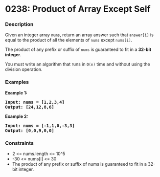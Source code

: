 # 0238: Product of Array Except Self

### Description
Given an integer array <code>nums</code>, return an array answer such that <code>answer[i]</code> is equal to the product of all the elements of <code>nums</code> except <code>nums[i]</code>.

The product of any prefix or suffix of <code>nums</code> is guaranteed to fit in a <b>32-bit integer</b>.

You must write an algorithm that runs in <code>O(n)</code> time and without using the division operation.

### Examples

<p><strong>Example 1:</strong></p>

<pre><strong>Input: nums = [1,2,3,4]</strong>
<strong>Output: [24,12,8,6]</strong>
</pre>

<p><strong>Example 2:</strong></p>

<pre><strong>Input: nums = [-1,1,0,-3,3]</strong>
<strong>Output: [0,0,9,0,0]</strong>
</pre>

### Constraints
<ul>
	<li>2 <= nums.length <= 10^5</li>
	<li>-30 <= nums[i] <= 30</li>
	<li>The product of any prefix or suffix of nums is guaranteed to fit in a 32-bit integer.</li>
</ul>

